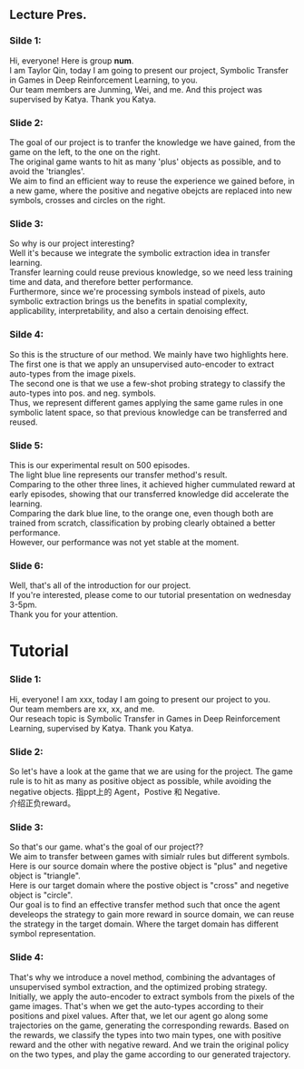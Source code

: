 ## Lecture Pres.
### Silde 1:<br>
Hi, everyone! Here is group **num**. <br>
I am Taylor Qin, today I am going to present our project, Symbolic Transfer in Games in Deep Reinforcement Learning, to you. <br>
Our team members are Junming, Wei, and me. And this project was supervised by Katya. Thank you Katya.<br>
### Slide 2: <br>
The goal of our project is to tranfer the knowledge we have gained, from the game on the left, to the one on the right. <br>
The original game wants to hit as many 'plus' objects as possible, and to avoid the 'triangles'. <br>
We aim to find an efficient way to reuse the experience we gained before, in a new game, where the positive and negative obejcts are replaced into new symbols, crosses and circles on the right.<br>
### Slide 3: <br>
So why is our project interesting? <br>
Well it's because we integrate the symbolic extraction idea in transfer learning.<br>
Transfer learning could reuse previous knowledge, so we need less training time and data, and therefore better performance.<br>
Furthermore, since we're processing symbols instead of pixels, auto symbolic extraction brings us the benefits in spatial complexity, applicability, interpretability, and also a certain denoising effect.  <br>
### Silde 4: <br>
So this is the structure of our method. We mainly have two highlights here. <br>
The first one is that we apply an unsupervised auto-encoder to extract auto-types from the image pixels. <br>
The second one is that we use a few-shot probing strategy to classify the auto-types into pos. and neg. symbols. <br>
Thus, we represent different games applying the same game rules in one symbolic latent space, so that previous knowledge can be transferred and reused.<br>
### Slide 5: <br>
This is our experimental result on 500 episodes. <br>
The light blue line represents our transfer method's result.<br> 
Comparing to the other three lines, it achieved higher cummulated reward at early episodes, showing that our transferred knowledge did accelerate the learning. <br>
Comparing the dark blue line, to the orange one, even though both are trained from scratch, classification by probing clearly obtained a better performance. <br>
However, our performance was not yet stable at the moment.<br> 
### Slide 6: <br>
Well, that's all of the introduction for our project.<br> 
If you're interested, please come to our tutorial presentation on wednesday 3-5pm.<br>
Thank you for your attention. <br>



# Tutorial
### Slide 1: <br>
Hi, everyone! I am xxx, today I am going to present our project to you. <br>
Our team members are xx, xx, and me. <br>
Our reseach topic is Symbolic Transfer in Games in Deep Reinforcement Learning, supervised by Katya. Thank you Katya.<br>
### Slide 2: <br>
So let's have a look at the game that we are using for the project. The game rule is to hit as many as positive object as possible, while avoiding the negative objects. 指ppt上的 Agent，Postive 和 Negative.<br> 介绍正负reward。
### Slide 3: <br>
So that's our game. what's the goal of our project??<br>
We aim to transfer between games with simialr rules but different symbols.<br>
Here is our source domain where the postive object is "plus" and negetive object is "triangle".<br>
Here is our target domain where the postive object is "cross" and negetive object is "circle".<br>
Our goal is to find an effective transfer method such that once the agent develeops the strategy to gain more reward in source domain, we can reuse the strategy in the target domain. Where the target domain has different symbol representation.  
### Slide 4: <br>



That's why we introduce a novel method, combining the advantages of unsupervised symbol extraction, and the optimized probing strategy. Initially, we apply the auto-encoder to extract symbols from the pixels of the game images. That's when we get the auto-types according to their positions and pixel values. After that, we let our agent go along some trajectories on the game, generating the corresponding rewards. Based on the rewards, we classify the types into two main types, one with positive reward and the other with negative reward. And we train the original policy on the two types, and play the game according to our generated trajectory.
